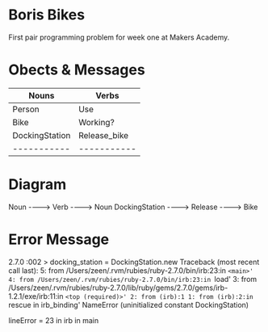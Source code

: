 # Boris Bikes

First pair programming problem for week one at Makers Academy.

# Obects & Messages

| Nouns          | Verbs        |
| -------------- | ------------ |
| Person         | Use          |
| Bike           | Working?     |
| DockingStation | Release_bike |
| -----------    | -----------  |

# Diagram

Noun ----> Verb ----> Noun
DockingStation ----> Release ----> Bike

# Error Message

2.7.0 :002 > docking_station = DockingStation.new
Traceback (most recent call last):
5: from /Users/zeen/.rvm/rubies/ruby-2.7.0/bin/irb:23:in `<main>' 4: from /Users/zeen/.rvm/rubies/ruby-2.7.0/bin/irb:23:in `load'
3: from /Users/zeen/.rvm/rubies/ruby-2.7.0/lib/ruby/gems/2.7.0/gems/irb-1.2.1/exe/irb:11:in `<top (required)>' 2: from (irb):1 1: from (irb):2:in `rescue in irb_binding'
NameError (uninitialized constant DockingStation)

lineError = 23 in irb in main

